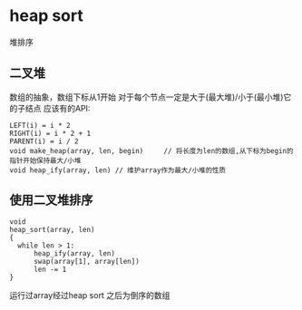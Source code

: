 # heap sort

  堆排序

## 二叉堆

  数组的抽象，数组下标从1开始
  对于每个节点一定是大于(最大堆)/小于(最小堆)它的子结点
  应该有的API:

  ```c, no_run
  LEFT(i) = i * 2
  RIGHT(i) = i * 2 + 1
  PARENT(i) = i / 2
  void make_heap(array, len, begin)		// 将长度为len的数组,从下标为begin的指针开始保持最大/小堆
  void heap_ify(array, len)	// 维护array作为最大/小堆的性质
  ```

## 使用二叉堆排序

  ```c, no_run
  void
  heap_sort(array, len)
  {
  	while len > 1:
		heap_ify(array, len)
		swap(array[1], array[len])
		len -= 1
  }
  ```

  运行过array经过heap sort 之后为倒序的数组


